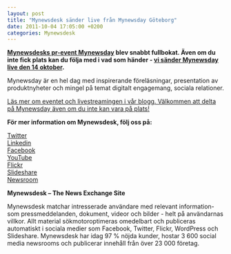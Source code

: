 ```yaml
---
layout: post
title: "Mynewsdesk sänder live från Mynewsday Göteborg"
date: 2011-10-04 17:05:00 +0200
categories: Mynewsdesk
---
```

 <div class='clearfix'><p><strong><a href="/se/pressroom/mynewsday">Mynewsdesks pr-event Mynewsday</a> blev snabbt fullbokat. Även om du inte fick plats kan du följa med i vad som händer - <a href="/se/pressroom/mynewsday/blog_post/view/vi-saender-live-fraan-mynewsday-8763">vi sänder Mynewsday live den 14 oktober</a>.<br></strong></p><p>Mynewsday är en hel dag med inspirerande föreläsningar, presentation av produktnyheter och mingel på temat digitalt engagemang, sociala relationer.</p><p><a href="http://se.blog.mynewsdesk.com/2011/10/04/vi-sander-live-fran-mynewsday/">Läs mer om eventet och livestreamingen i vår blogg. Välkommen att delta på Mynewsday även om du inte kan vara på plats!</a><strong><br></strong></p>
</div>
<div class='boilerplate'><p><strong>För mer information om Mynewsdesk, följ oss på:</strong></p><p><a href="http://twitter.com/#!/mynewsdesk_se">Twitter</a><br /><a href="http://www.linkedin.com/company/mynewsdesk">Linkedin</a><br /><a href="http://www.facebook.com/MyNewsdesk">Facebook</a><br /><a href="http://www.youtube.com/user/mynewsdesk">YouTube</a><br /><a href="http://www.flickr.com/photos/mynewsdesk">Flickr</a><br /><a href="http://www.slideshare.net/MyNewsdesk">Slideshare</a><br /><a href="/se/pressroom/newsdesk">Newsroom</a></p><p><strong>Mynewsdesk – The News Exchange Site</strong></p><p>Mynewsdesk matchar intresserade användare med relevant information- som pressmeddelanden, dokument, videor och bilder - helt på användarnas villkor. Allt material sökmotoroptimeras omedelbart och publiceras automatiskt i sociala medier som Facebook, Twitter, Flickr, WordPress och Slideshare. Mynewsdesk har idag 97 % nöjda kunder, hostar 3 600 social media newsrooms och publicerar innehåll från över 23 000 företag.</p></div>
